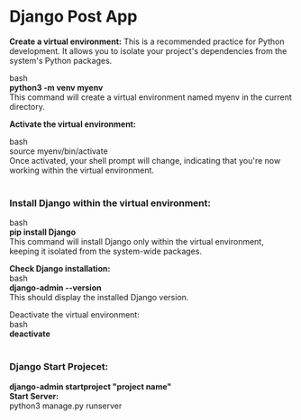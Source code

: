 # Django Post App

**Create a virtual environment:** This is a recommended practice for Python development. It allows you to isolate your project's dependencies from the system's Python packages.

bash <br />
**python3 -m venv myenv** <br />
This command will create a virtual environment named myenv in the current directory.

**Activate the virtual environment:**

bash <br />
source myenv/bin/activate <br />
Once activated, your shell prompt will change, indicating that you're now working within the virtual environment. <br />
<br />
### Install Django within the virtual environment:

bash <br />
**pip install Django** <br />
This command will install Django only within the virtual environment, keeping it isolated from the system-wide packages.<br />

**Check Django installation:** <br />
bash <br />
**django-admin --version** <br />
This should display the installed Django version. <br />

Deactivate the virtual environment: 
<br />
bash <br />
**deactivate** <br />
<br />
### Django Start Projecet:
**django-admin startproject "project name"**
<br />
**Start Server:** <br />
python3 manage.py runserver <br />
